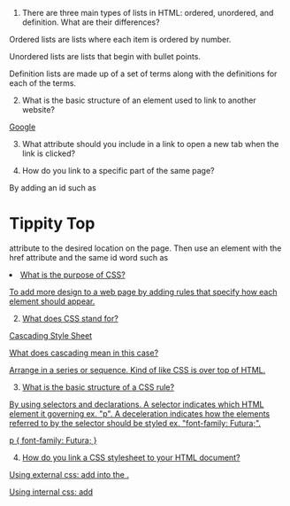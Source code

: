 1. There are three main types of lists in HTML: ordered, unordered, and definition. What are their differences?

Ordered lists are lists where each item is ordered by number.

Unordered lists are lists that begin with bullet points.

Definition lists are made up of a set of terms along with the definitions for each of the terms.

2. What is the basic structure of an element used to link to another website?

<a href="https://www.google.com">Google</a>

3. What attribute should you include in a link to open a new tab when the link is clicked?

<!--
"target="_blank"

as in

<a href="https://www.google.com"> "target="_blank" Google</a>
-->


4. How do you link to a specific part of the same page?

By adding an id such as
<h1 id="top">Tippity Top</h1>
attribute to the desired location on the page. Then use an <a> element with the href attribute and the same id word such as
<p><a href="#top>Go to top</a></p>

**CSS**
1. What is the purpose of CSS?

To add more design to a web page by adding rules that specify how each element should appear.

2. What does CSS stand for?

Cascading Style Sheet

  What does cascading mean in this case?

 Arrange in a series or sequence. Kind of like CSS is over top of HTML.

3. What is the basic structure of a CSS rule?

By using selectors and declarations. A selector indicates which HTML element it governing ex. "p". A deceleration indicates how the elements referred to by the selector should be styled ex. "font-family: Futura;".

p {
  font-family: Futura;
}

4. How do you link a CSS stylesheet to your HTML document?

Using external css: add <link href="css/styles.css" type="text/css" rel="stylesheet" /> into the <head>.

Using internal css: add <style type="text/css"> into the <head>.

5. When is it useful to use external stylesheets as opposed to using internal CSS?

External CSS is used to add an outside CSS file into your HTML.

Interal CSS is used inside the HTML document and can only govern that page instead of multiple.

6. Describe what a color hex code is.

It is a six digit color code used to represent the amount of red, green, and blue in a color proceeded by the pound sign #. ex. #ee3e80

7. What are the three parts of an HSL color property?

Hue, Saturation, and lightness.

8. In the world of typeface, what are the three main categories of fonts?
What are the differences between them?

Serif which have extra details on the ends of the main strokes called serifs.

Sans-serif which have straight ends to letters, and appear cleaner.

Monospace which consists of every letter having the same width.

9. When specifying font-size, what are the main three units used?

Weight, style, and stretch.
